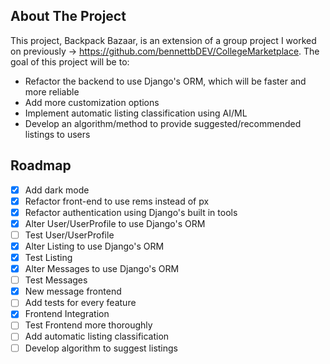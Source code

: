 <!-- ABOUT THE PROJECT -->
## About The Project
This project, Backpack Bazaar, is an extension of a group project I worked on previously -> https://github.com/bennettbDEV/CollegeMarketplace. The goal of this project will be to: 
- Refactor the backend to use Django's ORM, which will be faster and more reliable
- Add more customization options
- Implement automatic listing classification using AI/ML
- Develop an algorithm/method to provide suggested/recommended listings to users

## Roadmap

- [X] Add dark mode
- [X] Refactor front-end to use rems instead of px
- [X] Refactor authentication using Django's built in tools
- [X] Alter User/UserProfile to use Django's ORM
- [ ] Test User/UserProfile
- [X] Alter Listing to use Django's ORM
- [X] Test Listing
- [X] Alter Messages to use Django's ORM
- [ ] Test Messages
- [X] New message frontend
- [ ] Add tests for every feature
- [X] Frontend Integration
- [ ] Test Frontend more thoroughly
- [ ] Add automatic listing classification
- [ ] Develop algorithm to suggest listings
